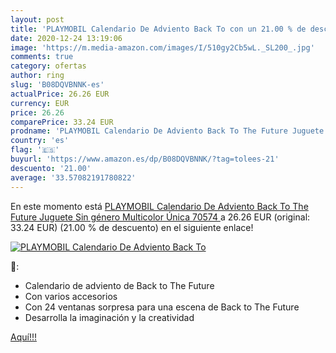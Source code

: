 ```yaml
---
layout: post
title: 'PLAYMOBIL Calendario De Adviento Back To con un 21.00 % de descuento'
date: 2020-12-24 13:19:06
image: 'https://m.media-amazon.com/images/I/510gy2Cb5wL._SL200_.jpg'
comments: true
category: ofertas
author: ring
slug: 'B08DQVBNNK-es'
actualPrice: 26.26 EUR
currency: EUR
price: 26.26
comparePrice: 33.24 EUR
prodname: 'PLAYMOBIL Calendario De Adviento Back To The Future Juguete  Sin género  Multicolor  Única  70574 '
country: 'es'
flag: '🇪🇸'
buyurl: 'https://www.amazon.es/dp/B08DQVBNNK/?tag=tolees-21'
descuento: '21.00'
average: '33.57082191780822'
---
```


En este momento está [PLAYMOBIL Calendario De Adviento Back To The Future Juguete  Sin género  Multicolor  Única  70574 ](https://www.amazon.es/dp/B08DQVBNNK/?tag=tolees-21) a 26.26 EUR (original: 33.24 EUR) (21.00 %  de descuento) en el siguiente enlace!

[![PLAYMOBIL Calendario De Adviento Back To](https://m.media-amazon.com/images/I/510gy2Cb5wL._SL200_.jpg)](https://www.amazon.es/dp/B08DQVBNNK/?tag=tolees-21)

🔎:

- Calendario de adviento de Back to The Future
- Con varios accesorios
- Con 24 ventanas sorpresa para una escena de Back to The Future
- Desarrolla la imaginación y la creatividad

[Aquí!!!](https://www.amazon.es/dp/B08DQVBNNK/?tag=tolees-21)
